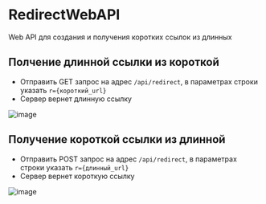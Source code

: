 # RedirectWebAPI
Web API для создания и получения коротких ссылок из длинных
## Полчение длинной ссылки из короткой
- Отправить GET запрос на адрес <code>/api/redirect</code>, в параметрах строки указать <code>r={короткий_url}</code>
- Сервер вернет длинную ссылку

![image](https://user-images.githubusercontent.com/78872275/171828123-5e8f1cef-c0ae-41a1-919c-36a99a625036.png)

## Получение короткой ссылки из длинной
- Отправить POST запрос на адрес <code>/api/redirect</code>, в параметрах строки указать <code>r={длинный_url}</code>
- Сервер вернет короткую ссылку

![image](https://user-images.githubusercontent.com/78872275/171829336-ead915e5-51fb-400e-aee5-6672cb3d0769.png)
